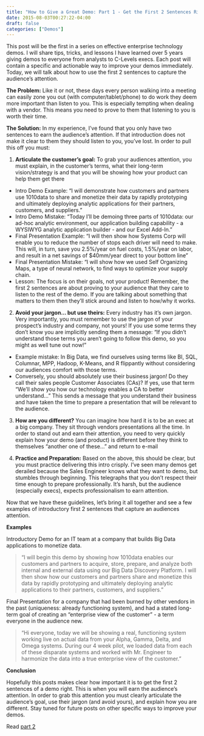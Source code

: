 ```yaml
---
title: "How to Give a Great Demo: Part 1 - Get the First 2 Sentences Right"
date: 2015-08-03T00:27:22-04:00
draft: false
categories: ["Demos"]
---
```


This post will be the first in a series on effective enterprise technology demos. I will share tips, tricks, and lessons I have learned over 5 years giving demos to everyone from analysts to C-Levels execs. Each post will contain a specific and actionable way to improve your demos immediately. Today, we will talk about how to use the first 2 sentences to capture the audience’s attention. 

**The Problem:** Like it or not, these days every person walking into a meeting can easily zone you out (with computer/tablet/phone) to do work they deem more important than listen to you. This is especially tempting when dealing with a vendor. This means you need to prove to them that listening to you is worth their time. 

**The Solution:** In my experience, I’ve found that you only have two sentences to earn the audience’s attention. If that introduction does not make it clear to them they should listen to you, you’ve lost. In order to pull this off you must:

1. **Articulate the customer’s goal:** To grab your audiences attention, you must explain, in the customer’s terms, what their long-term vision/strategy is and that you will be showing how your product can help them get there

* Intro Demo Example: “I will demonstrate how customers and partners use 1010data to share and monetize their data by rapidly prototyping and ultimately deploying analytic applications for their partners, customers, and suppliers.”
* Intro Demo Mistake: “Today I’ll be demoing three parts of 1010data: our ad-hoc analytic environment, our application building capability - a WYSIWYG analytic application builder - and our Excel Add-In.”
* Final Presentation Example: “I will then show how Systems Corp will enable you to reduce the number of stops each driver will need to make. This will, in turn, save you 2.5%/year on fuel costs, 1.5%/year on labor, and result in a net savings of $40mm/year direct to your bottom line”
* Final Presentation Mistake: “I will show how we used Self Organizing Maps, a type of neural network, to find ways to optimize your supply chain.
* Lesson: The focus is on their goals, not your product! Remember, the first 2 sentences are about proving to your audience that they care to listen to the rest of the demo. If you are talking about something that matters to them then they’ll stick around and listen to how/why it works.

2. **Avoid your jargon… but use theirs:** Every industry has it’s own jargon. Very importantly, you must remember to use the jargon of your prospect’s industry and company, not yours! If you use some terms they don’t know you are implicitly sending them a message: “If you didn’t understand those terms you aren’t going to follow this demo, so you might as well tune out now!” 

* Example mistake: In Big Data, we find ourselves using terms like BI, SQL, Columnar, MPP, Hadoop, K-Means, and R flippantly without considering our audiences comfort with those terms. 
* Conversely, you should absolutely use their business jargon! Do they call their sales people Customer Associates (CAs)? If yes, use that term “We’ll show you how our technology enables a CA to better understand…” This sends a message that you understand their business and have taken the time to prepare a presentation that will be relevant to the audience. 

3. **How are you different?** You can imagine how hard it is to be an exec at a big company. They sit through vendors presentations all the time. In order to stand out and earn their attention, you need to very quickly explain how your demo (and product) is different before they think to themselves “another one of these…” and return to e-mail

4. **Practice and Preparation:** Based on the above, this should be clear, but you must practice delivering this intro crisply. I’ve seen many demos get derailed because the Sales Engineer knows what they want to demo, but stumbles through beginning. This telegraphs that you don’t respect their time enough to prepare professionally. It’s harsh, but the audience (especially execs), expects professionalism to earn attention. 

Now that we have these guidelines, let’s bring it all together and see a few examples of introductory first 2 sentences that capture an audiences attention.

**Examples**

Introductory Demo for an IT team at a company that builds Big Data applications to monetize data. 

> “I will begin this demo by showing how 1010data enables our customers and partners to acquire, store, prepare, and analyze both internal and external data using our Big Data Discovery Platform. I will then show how our customers and partners share and monetize this data by rapidly prototyping and ultimately deploying analytic applications to their partners, customers, and suppliers.”

Final Presentation for a company that had been burned by other vendors in the past (uniqueness: already functioning system), and had a stated long-term goal of creating an “enterprise view of the customer” - a term everyone in the audience new. 

> “Hi everyone, today we will be showing a real, functioning system working live on actual data from your Alpha, Gamma, Delta, and Omega systems. During our 4 week pilot, we loaded data from each of these disparate systems and worked with Mr. Engineer to harmonize the data into a true enterprise view of the customer.”

**Conclusion**

Hopefully this posts makes clear how important it is to get the first 2 sentences of a demo right. This is when you will earn the audience’s attention. In order to grab this attention you must clearly articulate the audience’s goal, use their jargon (and avoid yours), and explain how you are different. Stay tuned for future posts on other specific ways to improve your demos. 

Read [part 2](www.jonkatzur.com/posts/great-demo-pt-2)
